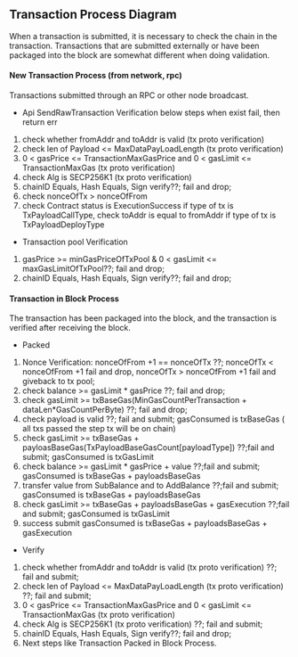 ## Transaction Process Diagram

When a transaction is submitted, it is necessary to check the chain in the transaction. Transactions that are submitted externally or have been packaged into the block are somewhat different when doing validation.

#### New Transaction Process (from network, rpc)
Transactions submitted through an RPC or other node broadcast. 
- Api SendRawTransaction Verification below steps when exist fail, then return err
1. check whether fromAddr and toAddr is valid (tx proto verification)
1. check len of Payload <= MaxDataPayLoadLength (tx proto verification)
1. 0 < gasPrice  <= TransactionMaxGasPrice and 0 < gasLimit <= TransactionMaxGas (tx proto verification)
1. check Alg is SECP256K1 (tx proto verification)
1. chainID Equals, Hash Equals, Sign verify??; fail and drop;
1. check nonceOfTx > nonceOfFrom 
1. check Contract status is ExecutionSuccess  if type of tx is TxPayloadCallType, check toAddr is equal to fromAddr if type of tx is TxPayloadDeployType

- Transaction pool Verification
1. gasPrice >= minGasPriceOfTxPool & 0 < gasLimit <= maxGasLimitOfTxPool??; fail and drop;
1. chainID Equals, Hash Equals, Sign verify??; fail and drop;

#### Transaction in Block Process
The transaction has been packaged into the block, and the transaction is verified after receiving the block.

- Packed
1. Nonce Verification: nonceOfFrom +1 == nonceOfTx ??;  nonceOfTx < nonceOfFrom +1 fail and drop, nonceOfTx > nonceOfFrom +1 fail and giveback to tx pool;
1. check balance >= gasLimit * gasPrice ??; fail and drop;
1. check gasLimit >= txBaseGas(MinGasCountPerTransaction + dataLen*GasCountPerByte) ??; fail and drop;
1. check payload is valid ??; fail and submit; gasConsumed is txBaseGas  ( all txs passed the step tx will be on chain)
1. check gasLimit >= txBaseGas + payloasBaseGas(TxPayloadBaseGasCount[payloadType]) ??;fail and submit; gasConsumed is txGasLimit
1. check balance >= gasLimit * gasPrice + value ??;fail and submit; gasConsumed is txBaseGas + payloadsBaseGas
1. transfer value from SubBalance and to AddBalance ??;fail and submit; gasConsumed is txBaseGas + payloadsBaseGas
1. check gasLimit >= txBaseGas + payloadsBaseGas + gasExecution ??;fail and submit; gasConsumed is txGasLimit
1. success submit gasConsumed is txBaseGas + payloadsBaseGas + gasExecution


- Verify 
1. check whether fromAddr and toAddr is valid (tx proto verification) ??; fail and submit; 
1. check len of Payload <= MaxDataPayLoadLength (tx proto verification) ??; fail and submit; 
1. 0 < gasPrice  <= TransactionMaxGasPrice and 0 < gasLimit <= TransactionMaxGas (tx proto verification)
1. check Alg is SECP256K1 (tx proto verification) ??; fail and submit; 
1. chainID Equals, Hash Equals, Sign verify??; fail and drop;
1. Next steps like Transaction Packed in Block Process.
